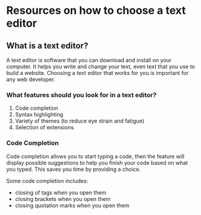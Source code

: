 # Resources on how to choose a text editor

## What is a text editor?

A text editor is software that you can download and install on your computer. It helps you write and change your text, even text that you use to build a website. 
Choosing a text editor that works for you is important for any web developer. 

### What features should you look for in a text editor?
1. Code completion
2. Syntax highlighting
3. Variety of themes (to reduce eye strain and fatigue)
4. Selection of extensions

### Code Completion

Code completion allows you to start typing a code, then the feature will display possible suggestions to help you finish your code based on what you typed. 
This saves you time by providing a choice. 

Some code completion includes:
- closing of tags when you open them
- closing brackets when you open them
- closing quotation marks when you open them
